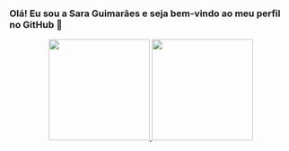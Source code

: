 ### Olá! Eu sou a Sara Guimarães e seja bem-vindo ao meu perfil no GitHub 👋
<div align="center">
  <a href="https://github.com/Saraguimaraess">
  <img height="180em" src="https://github-readme-stats.vercel.app/api?username=Saraguimaraess&show_icons=true&theme=dracula&include_all_commits=true&count_private=true"/>
  <img height="180em" src="https://github-readme-stats.vercel.app/api/top-langs/?username=Saraguimaraess&layout=compact&langs_count=7&theme=dracula"/>
</div>
<!--
**Saraguimaraess/Saraguimaraess** is a ✨ _special_ ✨ repository because its `README.md` (this file) appears on your GitHub profile.

Here are some ideas to get you started:

- 🔭 I’m currently working on ...
- 🌱 I’m currently learning ...
- 👯 I’m looking to collaborate on ...
- 🤔 I’m looking for help with ...
- 💬 Ask me about ...
- 📫 How to reach me: ...
- 😄 Pronouns: ...
- ⚡ Fun fact: ...
-->
